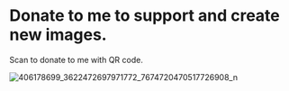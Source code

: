# Donate to me to support and create new images.
Scan to donate to me with QR code. 
 
![406178699_3622472697971772_7674720470517726908_n](https://github.com/Keawkanok/Donate-me/assets/53214515/c77e4ab0-90c9-4502-9b5e-34084d394307)
